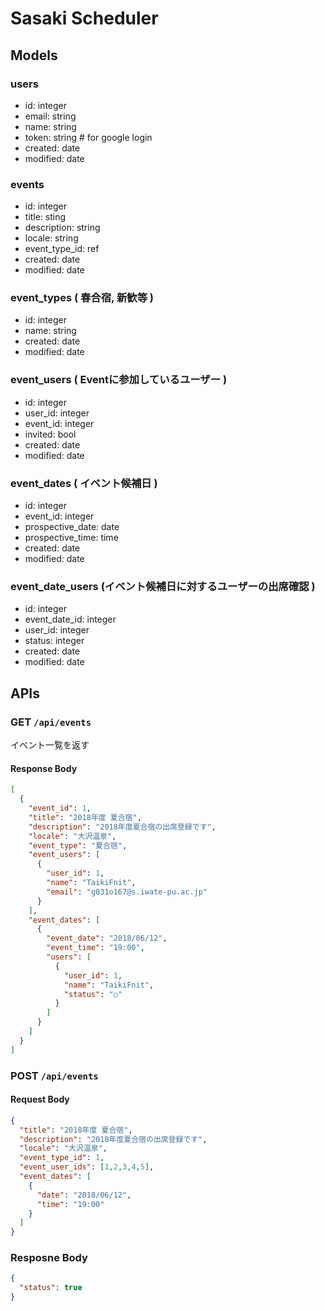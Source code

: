 # Sasaki Scheduler 

## Models

### users

* id: integer
* email: string
* name: string
* token: string # for google login
* created: date
* modified: date

### events
* id: integer
* title: sting
* description: string
* locale: string
* event_type_id: ref
* created: date
* modified: date

### event_types ( 春合宿, 新歓等 )
* id: integer
* name: string
* created: date
* modified: date

### event_users ( Eventに参加しているユーザー )
* id: integer
* user_id: integer
* event_id: integer
* invited: bool
* created: date
* modified: date

### event_dates ( イベント候補日 )
* id: integer
* event_id: integer
* prospective_date: date
* prospective_time: time
* created: date
* modified: date

### event_date_users (イベント候補日に対するユーザーの出席確認 )
* id: integer
* event_date_id: integer
* user_id: integer
* status: integer
* created: date
* modified: date

## APIs
### GET `/api/events`
イベント一覧を返す

#### Response Body

```json
[
  {
    "event_id": 1,
    "title": "2018年度 夏合宿",
    "description": "2018年度夏合宿の出席登録です",
    "locale": "大沢温泉",
    "event_type": "夏合宿",
    "event_users": [
      {
        "user_id": 1,
        "name": "TaikiFnit",
        "email": "g031o167@s.iwate-pu.ac.jp"
      }
    ],
    "event_dates": [
      {
        "event_date": "2018/06/12",
        "event_time": "19:00",
        "users": [
          {
            "user_id": 1,
            "name": "TaikiFnit",
            "status": "○"
          }
        ]
      }
    ]
  }
]
```

### POST `/api/events`

#### Request Body

```json
{
  "title": "2018年度 夏合宿",
  "description": "2018年度夏合宿の出席登録です",
  "locale": "大沢温泉",
  "event_type_id": 1,
  "event_user_ids": [1,2,3,4,5],
  "event_dates": [
    {
      "date": "2018/06/12",
      "time": "19:00"
    }
  ]
}
```

### Resposne Body

```json
{
  "status": true
}